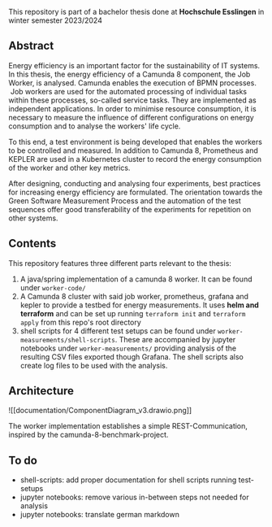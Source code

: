 This repository is part of a bachelor thesis done at **Hochschule Esslingen** in winter semester 2023/2024

## Abstract


Energy efficiency is an important factor for the sustainability of IT systems. In this thesis, the energy efficiency of a Camunda 8 component, the Job Worker, is analysed. Camunda enables the execution of BPMN processes.  Job workers are used for the automated processing of individual tasks within these processes, so-called service tasks. They are implemented as independent applications. In order to minimise resource consumption, it is necessary to measure the influence of different configurations on energy consumption and to analyse the workers' life cycle.

To this end, a test environment is being developed that enables the workers to be controlled and measured. In addition to Camunda 8, Prometheus and KEPLER are used in a Kubernetes cluster to record the energy consumption of the worker and other key metrics.

After designing, conducting and analysing four experiments, best practices for increasing energy efficiency are formulated. The orientation towards the Green Software Measurement Process and the automation of the test sequences offer good transferability of the experiments for repetition on other systems.

## Contents

This repository features three different parts relevant to the thesis:

1) A java/spring implementation of a camunda 8 worker. It can be found under `worker-code/`
2) A Camunda 8 cluster with said job worker, prometheus, grafana and kepler to provide a testbed for energy measurements. It uses **helm and terraform** and can be set up running `terraform init` and `terraform apply` from this repo's root directory
3) shell scripts for 4 different test setups can be found under `worker-measurements/shell-scripts`. These are accompanied by jupyter notebooks under `worker-measurements/` providing analysis of the resulting CSV files exported though Grafana. The shell scripts also create log files to be used with the analysis.

## Architecture

![[documentation/ComponentDiagram_v3.drawio.png]]

The worker implementation establishes a simple REST-Communication, inspired by the camunda-8-benchmark-project. 

## To do

- shell-scripts: add proper documentation for shell scripts running test-setups
- jupyter notebooks: remove various in-between steps not needed for analysis
- jupyter notebooks: translate german markdown


